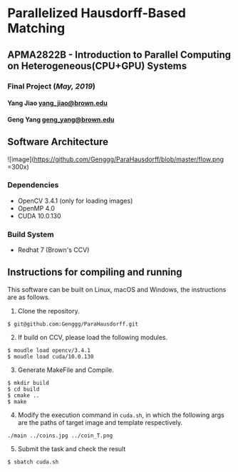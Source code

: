 # Parallelized Hausdorff-Based Matching
## APMA2822B - Introduction to Parallel Computing on Heterogeneous(CPU+GPU) Systems 
### Final Project (*May, 2019*)


#### Yang Jiao yang_jiao@brown.edu

#### Geng Yang   geng_yang@brown.edu

## Software Architecture

![image](https://github.com/Genggg/ParaHausdorff/blob/master/flow.png =300x)

### Dependencies
- OpenCV 3.4.1 (only for loading images)
- OpenMP 4.0
- CUDA 10.0.130
### Build System
- Redhat 7 (Brown's CCV)


## Instructions for compiling and running
This software can be built on Linux, macOS and Windows, the instructions are as follows.
1. Clone the repository.
```
$ git@github.com:Genggg/ParaHausdorff.git
```
2. If build on CCV, please load the following modules.
```
$ moudle load opencv/3.4.1
$ moudle load cuda/10.0.130
```
3. Generate MakeFile and Compile.

```
$ mkdir build
$ cd build
$ cmake ..
$ make
```
4. Modify the execution command in ```cuda.sh```, in which the following args are the paths of target image and template respectively.
```
./main ../coins.jpg ../coin_T.png
```
5. Submit the task and check the result
```
$ sbatch cuda.sh
```
